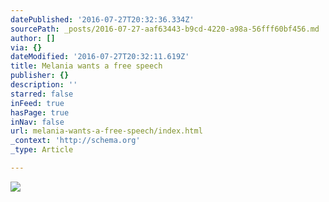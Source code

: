 ```yaml
---
datePublished: '2016-07-27T20:32:36.334Z'
sourcePath: _posts/2016-07-27-aaf63443-b9cd-4220-a98a-56fff60bf456.md
author: []
via: {}
dateModified: '2016-07-27T20:32:11.619Z'
title: Melania wants a free speech
publisher: {}
description: ''
starred: false
inFeed: true
hasPage: true
inNav: false
url: melania-wants-a-free-speech/index.html
_context: 'http://schema.org'
_type: Article

---
```

![](https://the-grid-user-content.s3-us-west-2.amazonaws.com/a8c0cbb9-b6b0-4420-bbf4-b2c5ae6921bd.jpg)